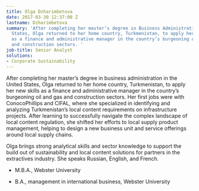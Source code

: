 ```yaml
---
title: Olga Dzharimbetova
date: 2017-03-30 12:37:00 Z
lastname: Dzharimbetova
summary: 'After completing her master’s degree in Business Administration in the United
  States, Olga returned to her home country, Turkmenistan, to apply her new skills
  as a finance and administrative manager in the country’s burgeoning oil and gas
  and construction sectors. '
job-title: Senior Analyst
solutions:
- Corporate Sustainability
---
```


After completing her master’s degree in business administration in the United States, Olga returned to her home country, Turkmenistan, to apply her new skills as a finance and administrative manager in the country’s burgeoning oil and gas and construction sectors. Her first jobs were with ConocoPhillips and CIFAL, where she specialized in identifying and analyzing Turkmenistan’s local content requirements on infrastructure projects. After learning to successfully navigate the complex landscape of local content regulation, she shifted her efforts to local supply product management, helping to design a new business unit and service offerings around local supply chains.

Olga brings strong analytical skills and sector knowledge to support the build out of sustainability and local content solutions for partners in the extractives industry.
She speaks Russian, English, and French.

* M.B.A., Webster University

* B.A., management in international business, Webster University